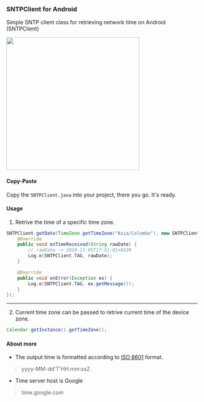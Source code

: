 ### SNTPClient for Android
Simple SNTP client class for retrieving network time on Android (SNTPClient)

<img width="350" src="https://i.imgur.com/y9AODqW.png" />

#### Copy-Paste
Copy the `SNTPClient.java` into your project, there you go. It's ready.

#### Usage

1. Retrive the time of a specific time zone.

```java
SNTPClient.getDate(TimeZone.getTimeZone("Asia/Colombo"), new SNTPClient.Listener() {
    @Override
    public void onTimeReceived(String rawDate) {
        // rawDate -> 2019-11-05T17:51:01+0530
        Log.e(SNTPClient.TAG, rawDate);
    }

    @Override
    public void onError(Exception ex) {
        Log.e(SNTPClient.TAG, ex.getMessage());
    }
});
```
<hr>

2. Current time zone can be passed to retrive current time of the device zone.
```java
Calendar.getInstance().getTimeZone();
```

#### About more

* The output time is formatted according to <a href="https://en.wikipedia.org/wiki/ISO_8601">ISO 8601</a> format.
> yyyy-MM-dd'T'HH:mm:ssZ

* Time server host is Google
> time.google.com
